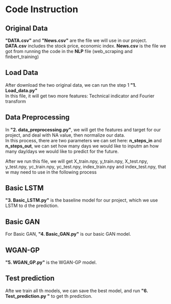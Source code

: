 
# Code Instruction

## Original Data
**"DATA.csv"** and **"News.csv"** are the file we will use in our project.
**DATA.csv** includes the stock price, economic index.
**News.csv** is the file we got from running the code in the **NLP** file (web_scraping and finbert_training)

## Load Data
After download the two original data, we can run the step 1 **"1. Load_data.py"**  
In this file, it will get two more features: Technical indicator and Fourier transform

## Data Preprocessing
In **"2. data_preprocessing.py"**, we will get the features and target for our project, and deal with NA value, then normalize our data.  
In this process, there are two parameters we can set here: **n_steps_in** and **n_steps_out**, we can set how many days we would like to inputm an how many day/days we would like to predict for the future.  

After we run this file, we will get X_train.npy, y_train.npy, X_test.npy, y_test.npy, yc_train.npy, yc_test.npy, index_train.npy and index_test.npy, that w may need to use in the following process


## Basic LSTM
**"3. Basic_LSTM.py"** is the baseline model for our project, which we use LSTM to d the prediction.

## Basic GAN
For Basic GAN, **"4. Basic_GAN.py"** is our basic GAN model.

## WGAN-GP
**"5. WGAN_GP.py"** is the WGAN-GP model.

## Test prediction

Afte we train all th models, we can save the best model, and run **"6. Test_prediction.py "** to get th prediction.
